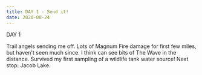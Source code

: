 ```yaml
---
title: DAY 1 - Send it!
date: 2020-08-24
---
```

DAY 1

Trail angels sending me off. Lots of Magnum Fire damage for first few miles, but haven't seen much since. I think can see bits of The Wave in the distance. Survived my first sampling of a wildlife tank water source! Next stop: Jacob Lake.
